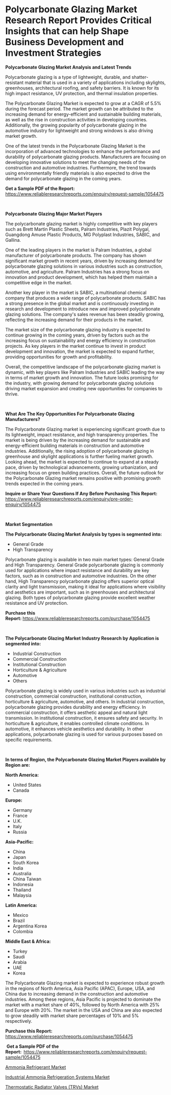 <p><h1>Polycarbonate Glazing Market Research Report Provides Critical Insights that can help Shape Business Development and Investment Strategies</h1></p><p><strong>Polycarbonate Glazing Market Analysis and Latest Trends</strong></p>
<p><p>Polycarbonate glazing is a type of lightweight, durable, and shatter-resistant material that is used in a variety of applications including skylights, greenhouses, architectural roofing, and safety barriers. It is known for its high impact resistance, UV protection, and thermal insulation properties.</p><p>The Polycarbonate Glazing Market is expected to grow at a CAGR of 5.5% during the forecast period. The market growth can be attributed to the increasing demand for energy-efficient and sustainable building materials, as well as the rise in construction activities in developing countries. Additionally, the growing popularity of polycarbonate glazing in the automotive industry for lightweight and strong windows is also driving market growth.</p><p>One of the latest trends in the Polycarbonate Glazing Market is the incorporation of advanced technologies to enhance the performance and durability of polycarbonate glazing products. Manufacturers are focusing on developing innovative solutions to meet the changing needs of the construction and automotive industries. Furthermore, the trend towards using environmentally friendly materials is also expected to drive the demand for polycarbonate glazing in the coming years.</p></p>
<p><strong>Get a Sample PDF of the Report:&nbsp;</strong> <a href="https://www.reliableresearchreports.com/enquiry/request-sample/1054475">https://www.reliableresearchreports.com/enquiry/request-sample/1054475</a></p>
<p>&nbsp;</p>
<p><strong>Polycarbonate Glazing Major Market Players</strong></p>
<p><p>The polycarbonate glazing market is highly competitive with key players such as Brett Martin Plastic Sheets, Palram Industries, Plazit Polygal, Guangdong Amuse Plastic Products, MG Polyplast Industries, SABIC, and Gallina. </p><p>One of the leading players in the market is Palram Industries, a global manufacturer of polycarbonate products. The company has shown significant market growth in recent years, driven by increasing demand for polycarbonate glazing solutions in various industries such as construction, automotive, and agriculture. Palram Industries has a strong focus on innovation and product development, which has helped them maintain a competitive edge in the market.</p><p>Another key player in the market is SABIC, a multinational chemical company that produces a wide range of polycarbonate products. SABIC has a strong presence in the global market and is continuously investing in research and development to introduce new and improved polycarbonate glazing solutions. The company's sales revenue has been steadily growing, reflecting the increasing demand for their products in the market.</p><p>The market size of the polycarbonate glazing industry is expected to continue growing in the coming years, driven by factors such as the increasing focus on sustainability and energy efficiency in construction projects. As key players in the market continue to invest in product development and innovation, the market is expected to expand further, providing opportunities for growth and profitability.</p><p>Overall, the competitive landscape of the polycarbonate glazing market is dynamic, with key players like Palram Industries and SABIC leading the way in terms of market growth and innovation. The future looks promising for the industry, with growing demand for polycarbonate glazing solutions driving market expansion and creating new opportunities for companies to thrive.</p></p>
<p>&nbsp;</p>
<p><strong>What Are The Key Opportunities For Polycarbonate Glazing Manufacturers?</strong></p>
<p><p>The Polycarbonate Glazing market is experiencing significant growth due to its lightweight, impact resistance, and high transparency properties. The market is being driven by the increasing demand for sustainable and energy-efficient building materials in construction and automotive industries. Additionally, the rising adoption of polycarbonate glazing in greenhouse and skylight applications is further fueling market growth. Looking ahead, the market is expected to continue to expand at a steady pace, driven by technological advancements, growing urbanization, and increasing focus on green building practices. Overall, the future outlook for the Polycarbonate Glazing market remains positive with promising growth trends expected in the coming years.</p></p>
<p><strong>Inquire or Share Your Questions If Any Before Purchasing This Report:</strong> <a href="https://www.reliableresearchreports.com/enquiry/pre-order-enquiry/1054475">https://www.reliableresearchreports.com/enquiry/pre-order-enquiry/1054475</a></p>
<p>&nbsp;</p>
<p><strong>Market Segmentation</strong></p>
<p><strong>The Polycarbonate Glazing Market Analysis by types is segmented into:</strong></p>
<p><ul><li>General Grade</li><li>High Transparency</li></ul></p>
<p><p>Polycarbonate glazing is available in two main market types: General Grade and High Transparency. General Grade polycarbonate glazing is commonly used for applications where impact resistance and durability are key factors, such as in construction and automotive industries. On the other hand, High Transparency polycarbonate glazing offers superior optical clarity and light transmission, making it ideal for applications where visibility and aesthetics are important, such as in greenhouses and architectural glazing. Both types of polycarbonate glazing provide excellent weather resistance and UV protection.</p></p>
<p><strong>Purchase this Report:&nbsp;</strong><a href="https://www.reliableresearchreports.com/purchase/1054475">https://www.reliableresearchreports.com/purchase/1054475</a></p>
<p>&nbsp;</p>
<p><strong>The Polycarbonate Glazing Market Industry Research by Application is segmented into:</strong></p>
<p><ul><li>Industrial Construction</li><li>Commercial Construction</li><li>Institutional Construction</li><li>Horticulture & Agriculture</li><li>Automotive</li><li>Others</li></ul></p>
<p><p>Polycarbonate glazing is widely used in various industries such as industrial construction, commercial construction, institutional construction, horticulture & agriculture, automotive, and others. In industrial construction, polycarbonate glazing provides durability and energy efficiency. In commercial construction, it offers aesthetic appeal and natural light transmission. In institutional construction, it ensures safety and security. In horticulture & agriculture, it enables controlled climate conditions. In automotive, it enhances vehicle aesthetics and durability. In other applications, polycarbonate glazing is used for various purposes based on specific requirements.</p></p>
<p>&nbsp;</p>
<p><strong>In terms of Region, the Polycarbonate Glazing Market Players available by Region are:</strong></p>
<p>
    <p> <strong> North America: </strong>
        <ul>
            <li>United States</li>
            <li>Canada</li>
        </ul>
        </p> 
    <p> <strong> Europe: </strong>
        <ul>
            <li>Germany</li>
            <li>France</li>
            <li>U.K.</li>
            <li>Italy</li>
            <li>Russia</li>
        </ul>
        </p> 
    <p> <strong> Asia-Pacific: </strong>
        <ul>
            <li>China</li>
            <li>Japan</li>
            <li>South Korea</li>
            <li>India</li>
            <li>Australia</li>
            <li>China Taiwan</li>
            <li>Indonesia</li>
            <li>Thailand</li>
            <li>Malaysia</li>
        </ul>
        </p> 
    <p> <strong> Latin America: </strong>
        <ul>
            <li>Mexico</li>
            <li>Brazil</li>
            <li>Argentina Korea</li>
            <li>Colombia</li>
        </ul>
        </p> 
    <p> <strong> Middle East & Africa: </strong>
        <ul>
            <li>Turkey</li>
            <li>Saudi</li>
            <li>Arabia</li>
            <li>UAE</li>
            <li>Korea</li>
        </ul>
    </p>
    </p>
<p><p>The Polycarbonate Glazing market is expected to experience robust growth in the regions of North America, Asia Pacific (APAC), Europe, USA, and China due to increasing demand in the construction and automotive industries. Among these regions, Asia Pacific is projected to dominate the market with a market share of 40%, followed by North America with 25% and Europe with 20%. The market in the USA and China are also expected to grow steadily with market share percentages of 10% and 5% respectively.</p></p>
<p><strong>Purchase this Report: </strong><a href="https://www.reliableresearchreports.com/purchase/1054475">https://www.reliableresearchreports.com/purchase/1054475</a></p>
<p>&nbsp;<strong>Get a Sample PDF of the Report:&nbsp;&nbsp;</strong><a href="https://www.reliableresearchreports.com/enquiry/request-sample/1054475">https://www.reliableresearchreports.com/enquiry/request-sample/1054475</a></p>
<p><strong></strong></p>
<p><p><a href="https://view.publitas.com/reportprime-1/ammonia-refrigerant-market-provides-detailed-segmentation-of-this-market-based-on-type-application-and-region-and-forecast-for-the-period-from-2023-2030/">Ammonia Refrigerant Market</a></p><p><a href="https://view.publitas.com/reportprime-1/industrial-ammonia-refrigeration-systems-market-size-growth-outlook-from-2023-to-2030-projecting-at-markets-trends-analysis-by-application-regional-outlook-and-revenue/">Industrial Ammonia Refrigeration Systems Market</a></p><p><a href="https://view.publitas.com/reportprime-1/thermostatic-radiator-valves-trvs-market-size-reflecting-a-forecast-till-2030-market-by-type-by-application-and-by-geography/">Thermostatic Radiator Valves (TRVs) Market</a></p></p>